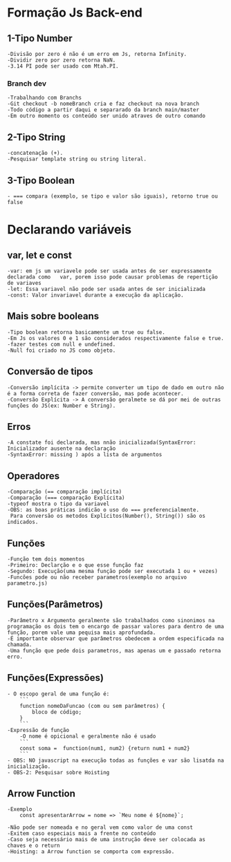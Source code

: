 # Formação Js Back-end

## 1-Tipo  Number
    -Divisão por zero é não é um erro em Js, retorna Infinity.
    -Dividir zero por zero retorna NaN.
    -3.14 PI pode ser usado com Mtah.PI.
    
### Branch dev
    -Trabalhando com Branchs
    -Git checkout -b nomeBranch cria e faz checkout na nova branch
    -Todo código a partir daqui e separarado da branch main/master
    -Em outro momento os conteúdo ser unido atraves de outro comando
## 2-Tipo String
    -concatenação (+).
    -Pesquisar template string ou string literal.
## 3-Tipo Boolean
    - === compara (exemplo, se tipo e valor são iguais), retorno true ou false
# Declarando variáveis

## var, let e const
    -var: em js um variavele pode ser usada antes de ser expressamente declarada como   var, porem isso pode causar problemas de repertição de variaves
    -let: Essa variavel não pode ser usada antes de ser inicializada
    -const: Valor invariavel durante a execução da aplicação.
## Mais sobre booleans
    -Tipo boolean retorna basicamente um true ou false. 
    -Em Js os valores 0 e 1 são considerados respectivamente false e true.
    -fazer testes com null e undefined.
    -Null foi criado no JS como objeto.

## Conversão de tipos
    -Conversão implícita -> permite converter um tipo de dado em outro não é a forma correta de fazer conversão, mas pode acontecer.
    -Conversão Explícita -> A conversão geralmete se dá por mei de outras funções do JS(ex: Number e String).

## Erros
    -A constate foi declarada, mas nnão inicializada(SyntaxError: Inicializador ausente na declaração
    -SyntaxError: missing ) após a lista de argumentos

## Operadores
    -Comparação (== comparação implícita) 
    -Comparação (=== comparação Explícita)
    -typeof mostra o tipo da variavel
    -OBS: as boas práticas indicão o uso do === preferencialmente.
     Para conversão os metodos Explícitos(Number(), String()) são os indicados.
## Funções
    -Função tem dois momentos 
    -Primeiro: Declarção e o que esse função faz
    -Segundo: Execução(uma mesma função pode ser executada 1 ou + vezes)
    -Funcões pode ou não receber parametros(exemplo no arquivo parametro.js)
## Funções(Parâmetros)
    -Parâmetro x Argumento geralmente são trabalhados como sinonimos na programação os dois tem o encargo de passar valores para dentro de uma função, porem vale uma pequisa mais aprofundada. 
    -É importante observar que parâmetros obedecem a ordem especificada na chamada.
    -Uma função que pede dois parametros, mas apenas um e passado retorna erro.
## Funções(Expressões)
    - O escopo geral de uma função é:
        ```
        function nomeDaFuncao (com ou sem parâmetros) {
            bloco de código;
        }
        ```
    -Expressão de função
        -O nome é opicional e geralmente não é usado
        ```
        const soma =  function(num1, num2) {return num1 + num2}
        ```
    - OBS: NO javascript na execução todas as funções e var são lisatda na inicialização.
    - OBS-2: Pesquisar sobre Hoisting
## Arrow Function 
    -Exemplo
        const apresentarArrow = nome => `Meu nome é ${nome}`;
    
    -Não pode ser nomeada e no geral vem como valor de uma const
    -Exitem caso especiais mais a frente no conteúdo
    -Caso seja necessário mais de uma instrução deve ser colocada as chaves e o return
    -Hoisting: a Arrow function se comporta com expressão.

